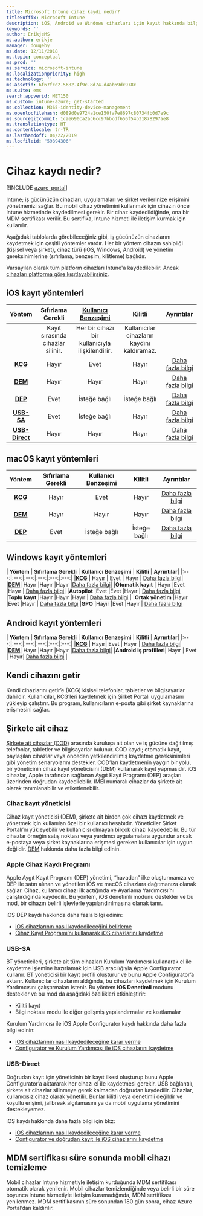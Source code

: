 ```yaml
---
title: Microsoft Intune cihaz kaydı nedir?
titleSuffix: Microsoft Intune
description: iOS, Android ve Windows cihazları için kayıt hakkında bilgi edinin.
keywords: ''
author: ErikjeMS
ms.author: erikje
manager: dougeby
ms.date: 12/11/2018
ms.topic: conceptual
ms.prod: ''
ms.service: microsoft-intune
ms.localizationpriority: high
ms.technology: ''
ms.assetid: 6f67fcd2-5682-4f9c-8d74-d4ab69dc978c
ms.suite: ems
search.appverid: MET150
ms.custom: intune-azure; get-started
ms.collection: M365-identity-device-management
ms.openlocfilehash: d089d0e9724a1ce150fa7e8697c80734fb0d7e9c
ms.sourcegitcommit: 1cae690ca2ac6cc97bbcdf656f54b31878297ae8
ms.translationtype: HT
ms.contentlocale: tr-TR
ms.lasthandoff: 04/22/2019
ms.locfileid: "59894306"
---
```

# <a name="what-is-device-enrollment"></a>Cihaz kaydı nedir?
[!INCLUDE [azure_portal](./includes/azure_portal.md)]

Intune; iş gücünüzün cihazları, uygulamaları ve şirket verilerinize erişimini yönetmenizi sağlar. Bu mobil cihaz yönetimini kullanmak için cihazın önce Intune hizmetinde kaydedilmesi gerekir. Bir cihaz kaydedildiğinde, ona bir MDM sertifikası verilir. Bu sertifika, Intune hizmeti ile iletişim kurmak için kullanılır.

Aşağıdaki tablolarda görebileceğiniz gibi, iş gücünüzün cihazlarını kaydetmek için çeşitli yöntemler vardır. Her bir yöntem cihazın sahipliği (kişisel veya şirket), cihaz türü (iOS, Windows, Android) ve yönetim gereksinimlerine (sıfırlama, benzeşim, kilitleme) bağlıdır.

Varsayılan olarak tüm platform cihazları Intune'a kaydedilebilir. Ancak [cihazları platforma göre kısıtlayabilirsiniz](enrollment-restrictions-set.md#set-device-type-restrictions).

## <a name="ios-enrollment-methods"></a>iOS kayıt yöntemleri

| **Yöntem** |  **Sıfırlama Gerekli** |    [**Kullanıcı Benzeşimi**](device-enrollment-program-enroll-ios.md#create-an-apple-enrollment-profile) |   **Kilitli** | **Ayrıntılar** |
|:---:|:---:|:---:|:---:|:---:|
| | Kayıt sırasında cihazlar silinir. |  Her bir cihazı bir kullanıcıyla ilişkilendirir.| Kullanıcılar cihazların kaydını kaldıramaz.  | |
|**[KCG](#bring-your-own-device)** | Hayır|   Evet |   Hayır | [Daha fazla bilgi](./apple-mdm-push-certificate-get.md)|
|**[DEM](#device-enrollment-manager)**| Hayır |Hayır |Hayır  | [Daha fazla bilgi](./device-enrollment-program-enroll-ios.md)|
|**[DEP](#apple-device-enrollment-program)**|   Evet |   İsteğe bağlı |  İsteğe bağlı|[Daha fazla bilgi](./device-enrollment-program-enroll-ios.md)|
|**[USB-SA](#usb-sa)**| Evet |   İsteğe bağlı |  Hayır| [Daha fazla bilgi](./apple-configurator-setup-assistant-enroll-ios.md)|
|**[USB-Direct](#usb-direct)**| Hayır |    Hayır  | Hayır|[Daha fazla bilgi](./apple-configurator-direct-enroll-ios.md)|

## <a name="macos-enrollment-methods"></a>macOS kayıt yöntemleri
| **Yöntem** |  **Sıfırlama Gerekli** |  **Kullanıcı Benzeşimi** | **Kilitli** | **Ayrıntılar**|
|:---:|:---:|:---:|:---:|:---:|
|**[KCG](#bring-your-own-device)** | Hayır| Evet | Hayır | [Daha fazla bilgi](./macos-enroll.md)|
|**[DEM](#device-enrollment-manager)**| Hayır |Hayır |Hayır  | [Daha fazla bilgi](./device-enrollment-manager-enroll.md)|
|**[DEP](#apple-device-enrollment-program)**|   Evet |   İsteğe bağlı |  İsteğe bağlı|[Daha fazla bilgi](./device-enrollment-program-enroll-macos.md)|


## <a name="windows-enrollment-methods"></a>Windows kayıt yöntemleri

| **Yöntem** |  **Sıfırlama Gerekli** |    **Kullanıcı Benzeşimi**   |   **Kilitli** | **Ayrıntılar**|
|:---:|:---:|:---:|:---:|:---:|:---:|
|**[KCG](#bring-your-own-device)** | Hayır |  Evet |   Hayır | [Daha fazla bilgi](windows-enroll.md)|
|**[DEM](#device-enrollment-manager)**| Hayır |Hayır |Hayır  |[Daha fazla bilgi](device-enrollment-manager-enroll.md)|
|**Otomatik kayıt** | Hayır |Evet |Hayır | [Daha fazla bilgi](./windows-enroll.md#enable-windows-10-automatic-enrollment)|
|**Autopilot** |Evet |Evet |Hayır | [Daha fazla bilgi](enrollment-autopilot.md)
|**Toplu kayıt** |Hayır |Hayır |Hayır | [Daha fazla bilgi](./windows-bulk-enroll.md) |
|**Ortak yönetim** |Hayır |Evet |Hayır | [Daha fazla bilgi](https://docs.microsoft.com/sccm/core/clients/manage/co-management-overview)
|**GPO** |Hayır |Evet |Hayır | [Daha fazla bilgi](https://docs.microsoft.com/windows/client-management/mdm/enroll-a-windows-10-device-automatically-using-group-policy)


## <a name="android-enrollment-methods"></a>Android kayıt yöntemleri

| **Yöntem** |  **Sıfırlama Gerekli** |    **Kullanıcı Benzeşimi**   |   **Kilitli** | **Ayrıntılar**|
|:---:|:---:|:---:|:---:|:---:|:---:|
|**[KCG](#bring-your-own-device)** | Hayır|   Evet |   Hayır | [Daha fazla bilgi](./android-enroll.md)|
|**[DEM](#device-enrollment-manager)**| Hayır |Hayır |Hayır  |[Daha fazla bilgi](./device-enrollment-manager-enroll.md)|
|**Android iş profilleri**| Hayır | Evet | Hayır| [Daha fazla bilgi](./android-work-profile-enroll.md) |


## <a name="bring-your-own-device"></a>Kendi cihazını getir
Kendi cihazlarını getir’e (KCG) kişisel telefonlar, tabletler ve bilgisayarlar dahildir. Kullanıcılar, KCG’leri kaydetmek için Şirket Portalı uygulamasını yükleyip çalıştırır. Bu program, kullanıcıların e-posta gibi şirket kaynaklarına erişmesini sağlar.

## <a name="corporate-owned-device"></a>Şirkete ait cihaz
[Şirkete ait cihazlar (COD)](corporate-identifiers-add.md) arasında kuruluşa ait olan ve iş gücüne dağıtılmış telefonlar, tabletler ve bilgisayarlar bulunur. COD kaydı; otomatik kayıt, paylaşılan cihazlar veya önceden yetkilendirilmiş kaydetme gereksinimleri gibi yönetim senaryolarını destekler. COD’ları kaydetmenin yaygın bir yolu, bir yöneticinin cihaz kayıt yöneticisini (DEM) kullanarak kayıt yapmasıdır. iOS cihazlar, Apple tarafından sağlanan Aygıt Kayıt Programı (DEP) araçları üzerinden doğrudan kaydedilebilir. IMEI numaralı cihazlar da şirkete ait olarak tanımlanabilir ve etiketlenebilir.

### <a name="device-enrollment-manager"></a>Cihaz kayıt yöneticisi
Cihaz kayıt yöneticisi (DEM), şirkete ait birden çok cihazı kaydetmek ve yönetmek için kullanılan özel bir kullanıcı hesabıdır. Yöneticiler Şirket Portalı’nı yükleyebilir ve kullanıcısı olmayan birçok cihazı kaydedebilir. Bu tür cihazlar örneğin satış noktası veya yardımcı uygulamalara uygundur ancak e-postaya veya şirket kaynaklarına erişmesi gereken kullanıcılar için uygun değildir. [DEM](./device-enrollment-manager-enroll.md) hakkında daha fazla bilgi edinin. 

### <a name="apple-device-enrollment-program"></a>Apple Cihaz Kaydı Programı
Apple Aygıt Kayıt Programı (DEP) yönetimi, “havadan” ilke oluşturmanıza ve DEP ile satın alınan ve yönetilen iOS ve macOS cihazlara dağıtmanıza olanak sağlar. Cihaz, kullanıcı cihazı ilk açtığında ve Ayarlama Yardımcısı’nı çalıştırdığında kaydedilir. Bu yöntem, iOS denetimli modunu destekler ve bu mod, bir cihazın belirli işlevlerle yapılandırılmasına olanak tanır.

iOS DEP kaydı hakkında daha fazla bilgi edinin:

- [iOS cihazlarının nasıl kaydedileceğini belirleme](ios-enroll.md)
- [Cihaz Kayıt Programı’nı kullanarak iOS cihazlarını kaydetme](https://docs.microsoft.com/intune/device-restrictions-ios#device-enrollment-program)

### <a name="usb-sa"></a>USB-SA
BT yöneticileri, şirkete ait tüm cihazları Kurulum Yardımcısı kullanarak el ile kaydetme işlemine hazırlamak için USB aracılığıyla Apple Configurator kullanır. BT yöneticisi bir kayıt profili oluşturur ve bunu Apple Configurator’a aktarır. Kullanıcılar cihazlarını aldığında, bu cihazları kaydetmek için Kurulum Yardımcısını çalıştırmaları istenir. Bu yöntem **iOS Denetimli** modunu destekler ve bu mod da aşağıdaki özellikleri etkinleştirir:
  - Kilitli kayıt
  - Bilgi noktası modu ile diğer gelişmiş yapılandırmalar ve kısıtlamalar

Kurulum Yardımcısı ile iOS Apple Configurator kaydı hakkında daha fazla bilgi edinin:

- [iOS cihazlarının nasıl kaydedileceğine karar verme](enrollment-method-choose-ios.md)
- [Configurator ve Kurulum Yardımcısı ile iOS cihazlarını kaydetme](apple-configurator-setup-assistant-enroll-ios.md)

### <a name="usb-direct"></a>USB-Direct
Doğrudan kayıt için yöneticinin bir kayıt ilkesi oluşturup bunu Apple Configurator’a aktararak her cihazı el ile kaydetmesi gerekir. USB bağlantılı, şirkete ait cihazlar silinmeye gerek kalmadan doğrudan kaydedilir. Cihazlar, kullanıcısız cihaz olarak yönetilir. Bunlar kilitli veya denetimli değildir ve koşullu erişimi, jailbreak algılamasını ya da mobil uygulama yönetimini destekleyemez.

iOS kaydı hakkında daha fazla bilgi için bkz:

- [iOS cihazlarının nasıl kaydedileceğine karar verme](enrollment-method-choose-ios.md)
- [Configurator ve doğrudan kayıt ile iOS cihazlarını kaydetme](apple-configurator-direct-enroll-ios.md)

## <a name="mobile-device-cleanup-after-mdm-certificate-expiration"></a>MDM sertifikası süre sonunda mobil cihazı temizleme

Mobil cihazlar Intune hizmetiyle iletişim kurduğunda MDM sertifikası otomatik olarak yenilenir. Mobil cihazlar temizlendiğinde veya belirli bir süre boyunca Intune hizmetiyle iletişim kuramadığında, MDM sertifikası yenilenmez. MDM sertifikasının süre sonundan 180 gün sonra, cihaz Azure Portal’dan kaldırılır.
